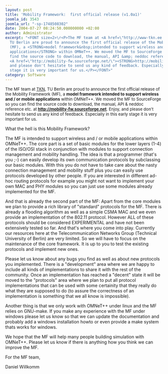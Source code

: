 ```yaml
---
layout: post
title: 'Mobility Framework:  first official release (v1.0a1)'
joomla_id: 3543
joomla_url: "-sp-1748508302"
date: 2004-07-27 08:24:50.000000000 +02:00
author: Administrator
excerpt: "<FONT size=2>\r<P>The MF team at <A href=\"http://www-tkn.ee.tu-berlin.de/\">TKN</A>,
  TU Berlin are proud to announce the first official release of the Mobility Framework
  (MF), a <STRONG>model framework&nbsp;intended to support wireless and / or mobile
  applications</STRONG> within OMNeT++. We moved the MF to SourceForge so you can
  find the source code to download, the manual, API &amp; neddoc reference etc. at
  <A href=\"http://mobility-fw.sourceforge.net/\"><STRONG>http://mobility-fw.sourceforge.net</STRONG></A>.&nbsp;Enjoy,
  and please don't hesitate to send us any kind of feedback. Especially in this early
  stage it is very important for us.</P></FONT>"
category: Software
---
```

<FONT size=2><P>The MF team at <A href="http://www-tkn.ee.tu-berlin.de/">TKN</A>, TU Berlin are proud to announce the first official release of the Mobility Framework (MF), a <STRONG>model framework&nbsp;intended to support wireless and / or mobile applications</STRONG> within OMNeT++. We moved the MF to SourceForge so you can find the source code to download, the manual, API &amp; neddoc reference etc. at <A href="http://mobility-fw.sourceforge.net/"><STRONG>http://mobility-fw.sourceforge.net</STRONG></A>.&nbsp;Enjoy, and please don't hesitate to send us any kind of feedback. Especially in this early stage it is very important for us.</P></FONT><P>What the hell is this Mobility Framework?</P><P>The MF is intended to support wireless and / or mobile applications within OMNeT++. The core part is a set of basic modules for the lower layers (1-4) of the ISO/OSI stack in conjunction with modules to support connection management and mobility handling. The idea is that a programmer (that's you ;-) can easily develop its own communication protocols by subclassing our basic modules. With this you do not have to take care about the nasty connection management and mobility stuff plus you can easily use protocols developed by other people. If you are interested in different ad-hoc routing protocols for example you might not want to implement your own MAC and PHY modules so you can just use some modules already implemented for the MF.</P><P>And that is already the second part of the MF: Apart from the core modules we plan to provide a rich library of "standard" protocols for the MF. There is already a flooding algorithm as well as a simple CSMA MAC and we even provide an implementation of the 802.11 protocol. However ALL of these protocols should be considered EXPERIMENTAL and have not been extensively tested so far. And that's where you come into play. Currently our resources here at the Telecommunication Networks Group (Technical University of Berlin) are very limited. So we will have to focus on the maintenance of the core framework. It is up to you to test the existing protocols and implement new ones. </P><P>Please let us know about any bugs you find as well as about new protocols you implemented. There is a "development" area where we are happy to include all kinds of implementations to share it with the rest of the community. Once an implementation has reached a "decent" state it will be moved to the "protocols" area where we plan to put all protocol implementations that can be used with some certainity that they really do what they are supposed to do (to assure the correctness of an implementation is something that we all know is impossible).</P><P>Another thing is that we only work with OMNeT++ under linux and the MF relies on GNU-make. If you make any experience with the MF under windows please let us know so that we can update the documentation and probably add a windows installation howto or even provide a make system thats works for windows.</P><P>We hope that the MF will help many people building simulation with OMNeT++. Please let us know if there is anything how you think we can improve the MF.</P><P>For the MF team,</P><P>Daniel Willkomm</P>
